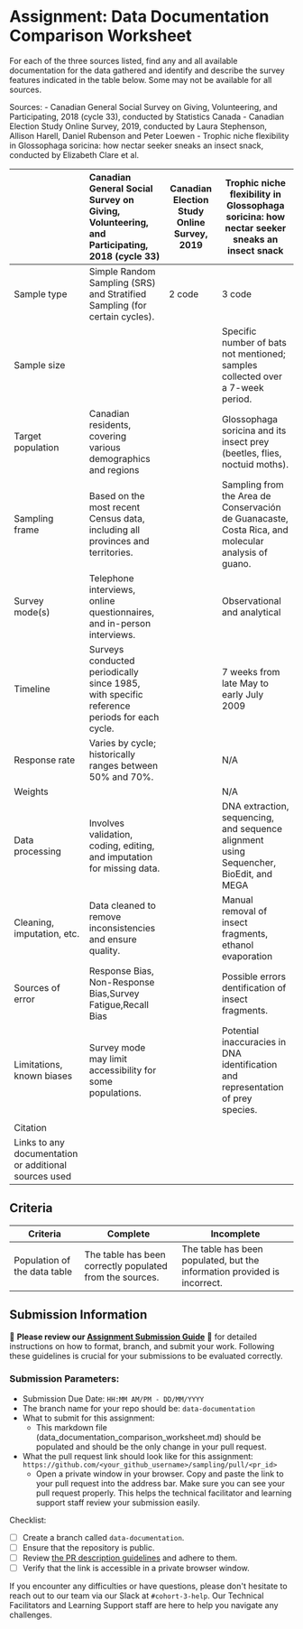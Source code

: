 # Assignment: Data Documentation Comparison Worksheet

For each of the three sources listed, find any and all available documentation for the data gathered and identify and describe the survey features indicated in the table below. Some may not be available for all sources.

Sources: - Canadian General Social Survey on Giving, Volunteering, and Participating, 2018 (cycle 33), conducted by Statistics Canada - Canadian Election Study Online Survey, 2019, conducted by Laura Stephenson, Allison Harell, Daniel Rubenson and Peter Loewen - Trophic niche flexibility in Glossophaga soricina: how nectar seeker sneaks an insect snack, conducted by Elizabeth Clare et al.

|                                                       | Canadian General Social Survey on Giving, Volunteering, and Participating, 2018 (cycle 33) | Canadian Election Study Online Survey, 2019 | Trophic niche flexibility in Glossophaga soricina: how nectar seeker sneaks an insect snack |
|----------------|:--------------------|----------------|---------------------|
| Sample type                                         |   Simple Random Sampling (SRS) and Stratified Sampling (for certain cycles).                                                                                       |  2 code                                          |    3 code                                                                                         |
| Sample size                                           |                                                                                            |                                            |  Specific number of bats not mentioned; samples collected over a 7-week period.                                                                                            |
| Target population                                     |    Canadian residents, covering various demographics and regions                                                                                        |                                            |  Glossophaga soricina and its insect prey (beetles, flies, noctuid moths).                                                                                            | 
| Sampling frame                                        |   Based on the most recent Census data, including all provinces and territories.                                                                                         |                                             |    Sampling from the Area de Conservación de Guanacaste, Costa Rica, and molecular analysis of guano.                                                                                         |
| Survey mode(s)                                        |    Telephone interviews, online questionnaires, and in-person interviews.                                                                                        |                                             |  Observational and analytical                                                                                            |
| Timeline                                              |   Surveys conducted periodically since 1985, with specific reference periods for each cycle.                                                                                         |                                             |    7 weeks from late May to early July 2009                                                                                         |
| Response rate                                         |     Varies by cycle; historically ranges between 50% and 70%.                                                                                        |                                             |                                                                               N/A              |
| Weights                                               |                                                                                            |                                            |    N/A                                                                                          |
| Data processing                                       |   Involves validation, coding, editing, and imputation for missing data.                                                                                         |                                             |    DNA extraction, sequencing, and sequence alignment using Sequencher, BioEdit, and MEGA                                                                                         |
| Cleaning, imputation, etc.                            |    Data cleaned to remove inconsistencies and ensure quality.                                                                                        |                                             |     Manual removal of insect fragments, ethanol evaporation                                                                                        |
| Sources of error                                      |    Response Bias, Non-Response Bias,Survey Fatigue,Recall Bias                                                                                       |                                             |   Possible errors dentification of insect fragments.                                                                                          |
| Limitations, known biases                             |  Survey mode  may limit accessibility for some populations.                                                                                          |                                             |   Potential inaccuracies in DNA identification and representation of prey species.                                                                                          |
                       |
| Citation                                              |                                                                                            |                                             |                                                                                             |
| Links to any documentation or additional sources used |                                                                                            |                                             |                                                                                             |

## Criteria

|Criteria|Complete|Incomplete|
|--------|----|----|
|Population of the data table|The table has been correctly populated from the sources.|The table has been populated, but the information provided is incorrect.|

## Submission Information

🚨 **Please review our [Assignment Submission Guide](https://github.com/UofT-DSI/onboarding/blob/main/onboarding_documents/submissions.md)** 🚨 for detailed instructions on how to format, branch, and submit your work. Following these guidelines is crucial for your submissions to be evaluated correctly.

### Submission Parameters:
* Submission Due Date: `HH:MM AM/PM - DD/MM/YYYY`
* The branch name for your repo should be: `data-documentation`
* What to submit for this assignment:
     * This markdown file (data_documentation_comparison_worksheet.md) should be populated and should be the only change in your pull request.
* What the pull request link should look like for this assignment: `https://github.com/<your_github_username>/sampling/pull/<pr_id>`
     * Open a private window in your browser. Copy and paste the link to your pull request into the address bar. Make sure you can see your pull request properly. This helps the technical facilitator and learning support staff review your submission easily.

Checklist:
- [ ] Create a branch called `data-documentation`.
- [ ] Ensure that the repository is public.
- [ ] Review [the PR description guidelines](https://github.com/UofT-DSI/onboarding/blob/main/onboarding_documents/submissions.md#guidelines-for-pull-request-descriptions) and adhere to them.
- [ ] Verify that the link is accessible in a private browser window.

If you encounter any difficulties or have questions, please don't hesitate to reach out to our team via our Slack at `#cohort-3-help`. Our Technical Facilitators and Learning Support staff are here to help you navigate any challenges.
